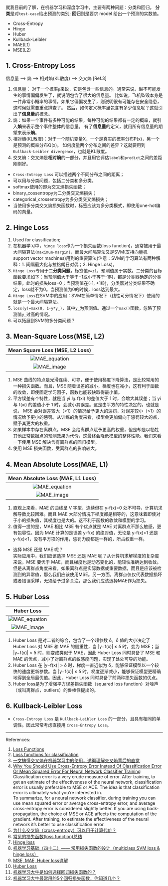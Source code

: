 就我目前的了解，在机器学习和深度学习中，主要有两种问题：分类和回归。
**分类**是对`test-case`给出预测的类别; **回归**则是要求 model 给出一个预测的实数值。

* Cross-Entropy
* Hinge
* Huber
* Kullback-Leibler
* MAE(L1)
* MSE(L2)

## 1. Cross-Entropy Loss
信息量 --> 熵 --> 相对熵(KL散度) --> 交叉熵 [Ref.3]
1. 信息量： 对于一个概率`p`来说，它是包含一些信息的。通常来说，越不可能发生的事情偏偏发生了，就说明包含了很大的信息量。
比如说，飞机坠毁本身是一件非常小概率的事情，如果它偏偏发生了，则说明很有可能存在安全隐患，这时候就需要重点排查了。
然后，如何定义概率里包含有多少信息呢？这就引出了**信息量**的概念。
2. 熵：如果一个事件有多种可能的结果，每种可能的结果都有一定的概率，就引入**熵**来表示整个事件整体的信息量。
有了**信息量**的定义，就用所有信息量的期望来表示**熵**。
3. 相对熵(KL散度)：对于一个随机变量X，一个是真实的概率分布P(x)，另一个是预测的概率分布Q(x)。
如何度量两个分布之间的差异？这就要用到`Kullback-Leibler divergence`，也就是KL散度。
4. 交叉熵：交叉熵是**相对熵**的一部分，并且用它评估`label`和`predict`之间的差距刚刚好。
* `Cross-Entropy Loss` 可以描述两个不同分布之间的距离；
* 可以用与分类问题，包括二分类和多分类。
* softmax使用的即为交叉熵损失函数；
* binary_cossentropy为二分类交叉熵损失；
* categorical_crossentropy为多分类交叉熵损失；
* 当使用多分类交叉熵损失函数时，标签应该为多分类模式，即使用one-hot编码的向量。

## 2. Hinge Loss
1. Used for classification;
2. 在机器学习中，`hinge loss`作为一个损失函数(loss function)，通常被用于最大间隔算法`(maximum-margin)`，而最大间隔算法又是SVM(支持向量机support vector machines)用到的重要算法(注意：SVM的学习算法有两种解释：1. 间隔最大化与拉格朗日对偶；2. Hinge Loss)。
3. `Hinge Loss`专用于**二分类问题**，标签值`y=±1`，预测值属于实数。二分类的目标函数要求如下：当预测值大于等于+1或小于等于-1时，都是分类器确定的分类结果，此时的损失loss=0；当预测值在(-1, +1)时，分类器对分类结果不确定，loss就不为0。当预测值为0的时候，loss达到最大。
4. `Hinge Loss`在SVM中的应用：SVM在简单情况下（线性可分情况下）使用的就是一个最大间隔算法。
5. `loss(y)=max(0, 1-y*y_)`，其中`y_`为预测值。通过一个`max()`函数，忽略了预测值`y_`过高的情况。
6. 可以拓展到SVM的多分类问题？

## 3. Mean-Square Loss(MSE, L2)
| Mean Square Loss (MSE, L2 Loss) |
|:------------:|
| ![MAE_equation](./images/MSE_equation.png) |
| ![MAE_image](./images/MSE_image.png) |

1. MSE 曲线的特点是光滑连续、可导，便于使用梯度下降算法，是比较常用的一种损失函数。而且，MSE 随着误差的减小，梯度也在减小，这有利于函数的收敛，即使固定学习因子，函数也能较快取得最小值。
2. 平方误差有个特性，就是当 yi 与 f(xi) 的差值大于 1 时，会增大其误差；当 yi 与 f(xi) 的差值小于 1 时，会减小其误差。这是由平方的特性决定的。也就是说， MSE 会对误差较大（>1）的情况给予更大的惩罚，对误差较小（<1）的情况给予更小的惩罚。从训练的角度来看，模型会更加偏向于惩罚较大的点，赋予其更大的权重。
3. 如果样本中存在离群点，MSE 会给离群点赋予更高的权重，但是却是以牺牲其他正常数据点的预测效果为代价，这最终会降低模型的整体性能。我们来看一下使用 MSE 解决含有离群点的回归模型。
4. 使用 MSE 损失函数，受离群点的影响较大。

## 4. Mean Absolute Loss(MAE, L1)
| Mean Absolute Loss (MAE, L1 Loss) |
|:------------:|
| ![MAE_equation](./images/MAE_equation.png) |
| ![MAE_image](./images/MAE_image.png) |

1. 直观上来看，MAE 的曲线呈 V 字型，连续但在 y-f(x)=0 处不可导，计算机求解导数比较困难。而且 MAE 大部分情况下梯度都是相等的，这意味着即使对于小的损失值，其梯度也是大的。这不利于函数的收敛和模型的学习。
2. 值得一提的是，MAE 相比 MSE 有个优点就是 MAE 对离群点不那么敏感，更有包容性。因为 MAE 计算的是误差 y-f(x) 的绝对值，无论是 y-f(x)>1 还是 y-f(x)<1，没有平方项的作用，惩罚力度都是一样的，所占权重一样。

* 选择 MSE 还是 MAE 呢？  
实际应用中，我们应该选择 MSE 还是 MAE 呢？从计算机求解梯度的复杂度来说，MSE 要优于 MAE，而且梯度也是动态变化的，能较快准确达到收敛。但是从离群点角度来看，如果离群点是实际数据或重要数据，而且是应该被检测到的异常值，那么我们应该使用MSE。另一方面，离群点仅仅代表数据损坏或者错误采样，无须给予过多关注，那么我们应该选择MAE作为损失。

## 5. Huber Loss
| Huber Loss  |
|:------------:|
| ![MAE_equation](./images/Huber_equation.png) |
| ![MAE_image](./images/Huber_image.png) |

1. Huber Loss 是对二者的综合，包含了一个超参数 δ。δ 值的大小决定了 Huber Loss 对 MSE 和 MAE 的侧重性，当 |y−f(x)| ≤ δ 时，变为 MSE；当 |y−f(x)| > δ 时，则变成类似于 MAE，因此 Huber Loss 同时具备了 MSE 和 MAE 的优点，减小了对离群点的敏感度问题，实现了处处可导的功能。
2. Huber Loss 在 |y−f(x)| > δ 时，梯度一直近似为 δ，能够保证模型以一个较快的速度更新参数。当 |y−f(x)| ≤ δ 时，梯度逐渐减小，能够保证模型更精确地得到全局最优值。因此，Huber Loss 同时具备了前两种损失函数的优点。
3. Huber loss是为了增强平方误差损失函数（squared loss function）对噪声（或叫离群点，outliers）的鲁棒性提出的。

## 6. Kullback-Leibler Loss
* `Cross-Entropy Loss` 是 `Kullback-Leibler Loss` 的一部分，且具有相同的单调性。因此常常考虑直接用 `Cross-Entropy Loss`。

---
References:     
1. [Loss Functions](https://ml-cheatsheet.readthedocs.io/en/latest/loss_functions.html)        
2. [Loss functions for classification](https://en.wikipedia.org/wiki/Loss_functions_for_classification)        
3. [一文搞懂交叉熵在机器学习中的使用，透彻理解交叉熵背后的直觉](https://blog.csdn.net/tsyccnh/article/details/79163834)     
4. [Why You Should Use Cross-Entropy Error Instead Of Classification Error Or Mean Squared Error For Neural Network Classifier Training](https://jamesmccaffrey.wordpress.com/2013/11/05/why-you-should-use-cross-entropy-error-instead-of-classification-error-or-mean-squared-error-for-neural-network-classifier-training/)  
Classification error is a very crude measure of error. After training, to get an estimate of the effectiveness of the neural network, classification error is usually preferable to MSE or ACE. The idea is that classification error is ultimately what you’re interested in.  
To summarize, for a neural network classifier, during training you can use mean squared error or average cross-entropy error, and average cross-entropy error is considered slightly better. If you are using back-propagation, the choice of MSE or ACE affects the computation of the gradient. After training, to estimate the effectiveness of the neural network it’s better to use classification error.
5. [为什么交叉熵（cross-entropy）可以用于计算代价？](https://www.zhihu.com/question/65288314/answer/244557337)       
6. [常见的损失函数(loss function)总结](https://zhuanlan.zhihu.com/p/58883095)        
7. [Hinge loss](https://blog.csdn.net/hustqb/article/details/78347713)
8. [机器学习基础（四十二）—— 常用损失函数的设计（multiclass SVM loss & hinge loss）](https://blog.csdn.net/lanchunhui/article/details/51073745)       
9. [MSE, MAE, Huber loss详解](https://www.cnblogs.com/hansjorn/p/11458031.html)
10. [Huber Loss](https://en.wikipedia.org/wiki/Huber_loss)  
11. [机器学习大牛是如何选择回归损失函数的？](https://mp.weixin.qq.com/s/Xbi5iOh3xoBIK5kVmqbKYA)      
12. [机器学习大牛最常用的5个回归损失函数，你知道几个？](https://www.jiqizhixin.com/articles/2018-06-21-3)

